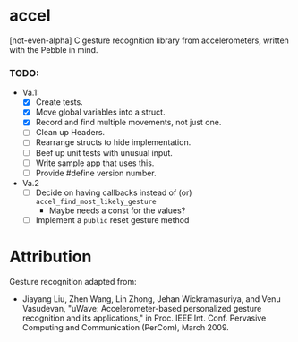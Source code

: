 accel
=====

[not-even-alpha] C gesture recognition library from accelerometers, written with the Pebble in mind.


### TODO:


- Va.1:
    - [x] Create tests.
    - [x] Move global variables into a struct.
    - [x] Record and find multiple movements, not just one.
    - [ ] Clean up Headers.
    - [ ] Rearrange structs to hide implementation.
    - [ ] Beef up unit tests with unusual input.
    - [ ] Write sample app that uses this.
    - [ ] Provide #define version number.
- Va.2
    - [ ] Decide on having callbacks instead of (or) `accel_find_most_likely_gesture`
        - Maybe needs a const for the values?
    - [ ] Implement a `public` reset gesture method

Attribution
=====

Gesture recognition adapted from:
- Jiayang Liu, Zhen Wang, Lin Zhong, Jehan Wickramasuriya, and Venu Vasudevan, "uWave: Accelerometer-based personalized gesture recognition and its applications," in Proc. IEEE Int. Conf. Pervasive Computing and Communication (PerCom), March 2009.
